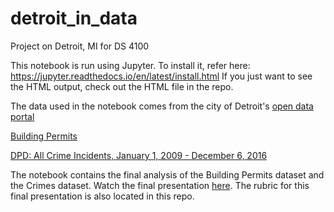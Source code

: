 # detroit_in_data
Project on Detroit, MI for DS 4100


This notebook is run using Jupyter. To install it, refer here: https://jupyter.readthedocs.io/en/latest/install.html
If you just want to see the HTML output, check out the HTML file in the repo. 

The data used in the notebook comes from the city of Detroit's [open data portal](https://data.detroitmi.gov/)

[Building Permits](https://data.detroitmi.gov/Property-Parcels/Building-Permits/xw2a-a7tf) 

[DPD: All Crime Incidents, January 1, 2009 - December 6, 2016](https://data.detroitmi.gov/Public-Safety/DPD-All-Crime-Incidents-January-1-2009-December-6-/invm-th67)


The notebook contains the final analysis of the Building Permits dataset and the Crimes dataset. Watch the final presentation [here](https://youtu.be/oXdV_dzeRqE). The rubric for this final presentation is also located in this repo. 
